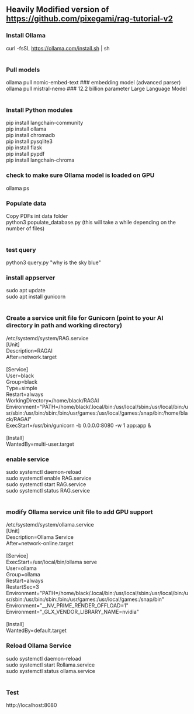 

## Heavily Modified version of https://github.com/pixegami/rag-tutorial-v2 <BR>

### Install Ollama<BR>
curl -fsSL https://ollama.com/install.sh | sh<BR>
<BR>
### Pull models<BR>
ollama pull nomic-embed-text  ### embedding model (advanced parser)<BR>
ollama pull mistral-nemo      ### 12.2 billion parameter Large Language Model<BR>
<BR>
### Install Python modules<BR>
pip install langchain-community<BR>
pip install ollama<BR>
pip install chromadb<BR>
pip install pysqlite3 <BR>
pip install flask<BR>
pip install pypdf<BR>
pip install langchain-chroma<BR>

### check to make sure Ollama model is loaded on GPU<BR>
ollama ps<BR>

### Populate data<BR>
Copy PDFs int data folder<BR>
python3 populate_database.py (this will take a while depending on the number of files)<BR>
<BR>
### test query<BR>
python3 query.py "why is the sky blue"<BR>

### install appserver<BR>
sudo apt update<BR>
sudo apt install gunicorn<BR>
<BR>
### Create a service unit file for Gunicorn (point to your AI directory in path and working directory)<BR>
/etc/systemd/system/RAG.service<BR>
[Unit]<BR>
Description=RAGAI<BR>
After=network.target<BR>
<BR>
[Service]<BR>
User=black<BR>
Group=black<BR>
Type=simple<BR>
Restart=always<BR>
WorkingDirectory=/home/black/RAGAI<BR>
Environment="PATH=/home/black/.local/bin:/usr/local/sbin:/usr/local/bin:/usr/sbin:/usr/bin:/sbin:/bin:/usr/games:/usr/local/games:/snap/bin:/home/black/RAGAI"<BR>
ExecStart=/usr/bin/gunicorn -b 0.0.0.0:8080 -w 1 app:app &<BR>
<BR>
[Install]<BR>
WantedBy=multi-user.target<BR>

### enable service<BR>
sudo systemctl daemon-reload<BR>
sudo systemctl enable RAG.service<BR>
sudo systemctl start RAG.service<BR>
sudo systemctl status RAG.service<BR>
<BR>
### modify Ollama service unit file to add GPU support<BR>
/etc/systemd/system/ollama.service<BR>
[Unit]<BR>
Description=Ollama Service<BR>
After=network-online.target<BR>
<BR>
[Service]<BR>
ExecStart=/usr/local/bin/ollama serve<BR>
User=ollama<BR>
Group=ollama<BR>
Restart=always<BR>
RestartSec=3<BR>
Environment="PATH=/home/black/.local/bin:/usr/local/sbin:/usr/local/bin:/usr/sbin:/usr/bin:/sbin:/bin:/usr/games:/usr/local/games:/snap/bin"<BR>
Environment="__NV_PRIME_RENDER_OFFLOAD=1"<BR>
Environment="_GLX_VENDOR_LIBRARY_NAME=nvidia"<BR>
<BR>
[Install]<BR>
WantedBy=default.target<BR>

### Reload Ollama Service<BR>
sudo systemctl daemon-reload<BR>
sudo systemctl start Rollama.service<BR>
sudo systemctl status ollama.service<BR>
<BR>
### Test<BR>
http://localhost:8080<BR>

